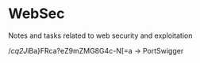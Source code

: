 # WebSec

Notes and tasks related to web security and  exploitation


/*cq2J*iBa}FRca?eZ9mZMG8G4c-N[=a -> PortSwigger
